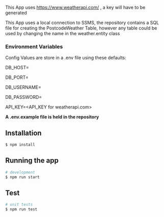 This App uses https://www.weatherapi.com/ , a key will have to be generated

This App uses a local connection to SSMS, the repository contains a SQL file for creating the PostcodeWeather Table, however any table could be used by changing the name in the weather.entity class 

### Environment Variables

Config Values are store in a .env file using these defaults:

DB_HOST=<servername>

DB_PORT=<port>

DB_USERNAME=<database username>

DB_PASSWORD=<database password>

API_KEY=<API_KEY for weatherapi.com>

**A .env.example file is held in the repository**

## Installation

```bash
$ npm install
```

## Running the app

```bash
# development
$ npm run start

```

## Test

```bash
# unit tests
$ npm run test
```
